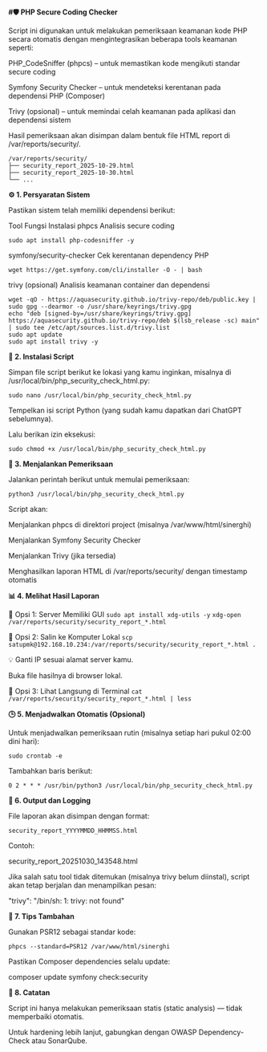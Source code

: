 **#🛡️ PHP Secure Coding Checker**

Script ini digunakan untuk melakukan pemeriksaan keamanan kode PHP secara otomatis dengan mengintegrasikan beberapa tools keamanan seperti:

PHP_CodeSniffer (phpcs) – untuk memastikan kode mengikuti standar secure coding

Symfony Security Checker – untuk mendeteksi kerentanan pada dependensi PHP (Composer)

Trivy (opsional) – untuk memindai celah keamanan pada aplikasi dan dependensi sistem

Hasil pemeriksaan akan disimpan dalam bentuk file HTML report di /var/reports/security/.

```📂 Struktur Direktori
/var/reports/security/
├── security_report_2025-10-29.html
├── security_report_2025-10-30.html
└── ...
```
**⚙️ 1. Persyaratan Sistem**

Pastikan sistem telah memiliki dependensi berikut:

Tool	Fungsi	Instalasi
phpcs	Analisis secure coding	

```sudo apt install php-codesniffer -y```

symfony/security-checker	Cek kerentanan dependency PHP	

```wget https://get.symfony.com/cli/installer -O - | bash```
 
trivy (opsional)	Analisis keamanan container dan dependensi	

```sudo apt install wget apt-transport-https gnupg lsb-release -y
wget -qO - https://aquasecurity.github.io/trivy-repo/deb/public.key | sudo gpg --dearmor -o /usr/share/keyrings/trivy.gpg
echo "deb [signed-by=/usr/share/keyrings/trivy.gpg] https://aquasecurity.github.io/trivy-repo/deb $(lsb_release -sc) main" | sudo tee /etc/apt/sources.list.d/trivy.list
sudo apt update
sudo apt install trivy -y
```

**🧩 2. Instalasi Script**

Simpan file script berikut ke lokasi yang kamu inginkan, misalnya di /usr/local/bin/php_security_check_html.py:

```sudo nano /usr/local/bin/php_security_check_html.py```


Tempelkan isi script Python (yang sudah kamu dapatkan dari ChatGPT sebelumnya).

Lalu berikan izin eksekusi:

```sudo chmod +x /usr/local/bin/php_security_check_html.py```

**🚀 3. Menjalankan Pemeriksaan**

Jalankan perintah berikut untuk memulai pemeriksaan:

```python3 /usr/local/bin/php_security_check_html.py```


Script akan:

Menjalankan phpcs di direktori project (misalnya /var/www/html/sinerghi)

Menjalankan Symfony Security Checker

Menjalankan Trivy (jika tersedia)

Menghasilkan laporan HTML di /var/reports/security/ dengan timestamp otomatis

**📊 4. Melihat Hasil Laporan**

🔹 Opsi 1: Server Memiliki GUI
```sudo apt install xdg-utils -y```
```xdg-open /var/reports/security/security_report_*.html```

🔹 Opsi 2: Salin ke Komputer Lokal
```scp satupmk@192.168.10.234:/var/reports/security/security_report_*.html .```


💡 Ganti IP sesuai alamat server kamu.

Buka file hasilnya di browser lokal.

🔹 Opsi 3: Lihat Langsung di Terminal
```cat /var/reports/security/security_report_*.html | less```

**🕒 5. Menjadwalkan Otomatis (Opsional)**

Untuk menjadwalkan pemeriksaan rutin (misalnya setiap hari pukul 02:00 dini hari):

```sudo crontab -e```

Tambahkan baris berikut:

```0 2 * * * /usr/bin/python3 /usr/local/bin/php_security_check_html.py```

**🧾 6. Output dan Logging**

File laporan akan disimpan dengan format:

```security_report_YYYYMMDD_HHMMSS.html```


Contoh:

security_report_20251030_143548.html


Jika salah satu tool tidak ditemukan (misalnya trivy belum diinstal), script akan tetap berjalan dan menampilkan pesan:

"trivy": "/bin/sh: 1: trivy: not found"

**🧠 7. Tips Tambahan**

Gunakan PSR12 sebagai standar kode:

```phpcs --standard=PSR12 /var/www/html/sinerghi```


Pastikan Composer dependencies selalu update:

composer update
symfony check:security

**📌 8. Catatan**

Script ini hanya melakukan pemeriksaan statis (static analysis) — tidak memperbaiki otomatis.

Untuk hardening lebih lanjut, gabungkan dengan OWASP Dependency-Check atau SonarQube.